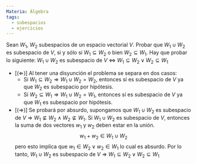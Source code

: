 ```yaml
---
Materia: Álgebra
tags:
  - subespacios
  - ejercicios
---
```

Sean $W_1$, $W_2$ subespacios de un espacio vectorial $V$. Probar que $W_1\cup W_2$ es subespacio de $V$, si y sólo si $W_1\subseteq W_2$ o bien $W_2 \subseteq W_1$.
Hay que probar lo siguiente:
$W_1\cup W_2$ es subespacio de $V$ $\Leftrightarrow$ $W_1\subseteq W_2 \vee W_2 \subseteq W_1$
- [($\Leftarrow$)] Al tener una disyunción el problema se separa en dos casos:
	- Si $W_1\subseteq W_2 \Rightarrow W_1\cup W_2 = W_2$, entonces sí es subespacio de $V$ ya que $W_2$ es subespacio por hipótesis.
 	- Si $W_2\subseteq W_1 \Rightarrow W_1\cup W_2 = W_1$, entonces sí es subespacio de $V$ ya que $W_1$ es subespacio por hipótesis.
- [($\Rightarrow$)] Se probará por absurdo, supongamos que $W_1\cup W_2$  es subespacio de $V$ $\Rightarrow$ $W_1 \nsubseteq W_2 \wedge W_2 \nsubseteq W_1$. Si $W_1 \cup W_2$ es subespacio de $V$, entonces la suma de dos vectores $w_1$ y $w_2$ deben estar en la unión. $$w_1+w_2\in W_1 \cup W_2$$ pero esto implica que $w_1\in W_2 \vee w_2 \in W_1$ lo cual es absurdo. Por lo tanto, $W_1\cup W_2$  es subespacio de $V$ $\Rightarrow$ $W_1\subseteq W_2 \vee W_2 \subseteq W_1$ 
